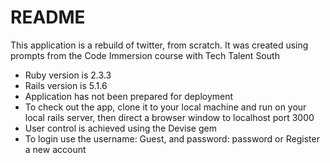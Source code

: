 # README

This application is a rebuild of twitter, from scratch.
It was created using prompts from the Code Immersion course with Tech Talent South

- Ruby version is 2.3.3
- Rails version is 5.1.6
- Application has not been prepared for deployment
- To check out the app, clone it to your local machine and run on your local rails server, 
    then direct a browser window to localhost port 3000
- User control is achieved using the Devise gem
- To login use the username: Guest, and password: password
		or
	Register a new account

